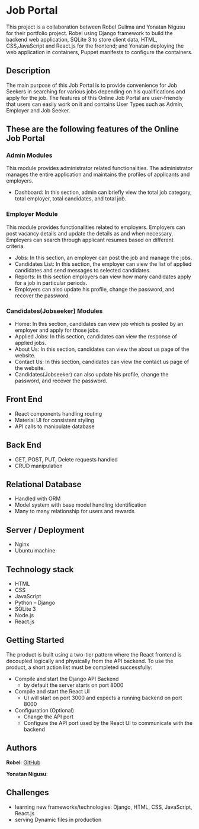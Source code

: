 # Job Portal


This project is a collaboration between Robel Gulima and Yonatan Nigusu for their portfolio project. 
Robel using Django framework to build the backend web application, SQLite 3 to store client data, HTML, CSS,JavaScript and React.js for the frontend; 
and Yonatan deploying the web application in containers,  Puppet manifests to configure the containers.

## Description 
The main purpose of this Job Portal is to provide convenience for Job Seekers in searching for various jobs depending on his qualifications and apply for the job.
The features of this Online Job Portal are user-friendly that users can easily work on it and contains User Types such as Admin, Employer and Job Seeker.

## These are the following features of the Online Job Portal


### **Admin Modules**
This module provides administrator related functionalities. The administrator manages the entire application and maintains the profiles of applicants and employers.
* Dashboard: In this section, admin can briefly view the total job category, total employer, total candidates, and total job.

### **Employer Module**
This module provides functionalities related to employers. Employers can post vacancy details and update the details as and when necessary. Employers can search through applicant resumes based on different criteria.
* Jobs: In this section, an employer can post the job and manage the jobs.
* Candidates List: In this section, the employer can view the list of applied candidates and send messages to selected candidates.
* Reports: In this section employers can view how many candidates apply for a job in particular periods.
* Employers can also update his profile, change the password, and recover the password.

### **Candidates(Jobseeker) Modules**
* Home: In this section, candidates can view job which is posted by an employer and apply for those jobs.
* Applied Jobs: In this section, candidates can view the response of applied jobs.
* About Us: In this section, candidates can view the about us page of the website.
* Contact Us: In this section, candidates can view the contact us page of the website.
* Candidates(Jobseeker) can also update his profile, change the password, and recover the password.

## Front End
* React components handling routing
* Material UI for consistent styling
* API calls to manipulate database

## Back End
* GET, POST, PUT, Delete requests handled
* CRUD manipulation 

## Relational Database
* Handled with ORM 
* Model system with base model handling identification
* Many to many relationship for users and rewards

## Server / Deployment
* Nginx 
* Ubuntu machine

## Technology stack
* HTML
* CSS
* JavaScript
* Python – Django
* SQLite 3
* Node.js
* React.js

## Getting Started

The product is built using a two-tier pattern where the React frontend is decoupled logically and physically from the API backend. To use the product, a short action list must be completed successfully:
-	Compile and start the Django API Backend
      -	by default the server starts on port 8000
-	Compile and start the React UI
      -	UI will start on port 3000 and expects a running backend on port 8000
-	Configuration (Optional)
      -	Change the API port
      -	Configure the API port used by the React UI to communicate with the backend


## Authors
**Robel**: [GitHub](https://github.com/robel625)

**Yonatan Nigusu**:

## Challenges
- learning new frameworks/technologies: Django, HTML, CSS, JavaScript, React.js
- serving Dynamic files in production 
